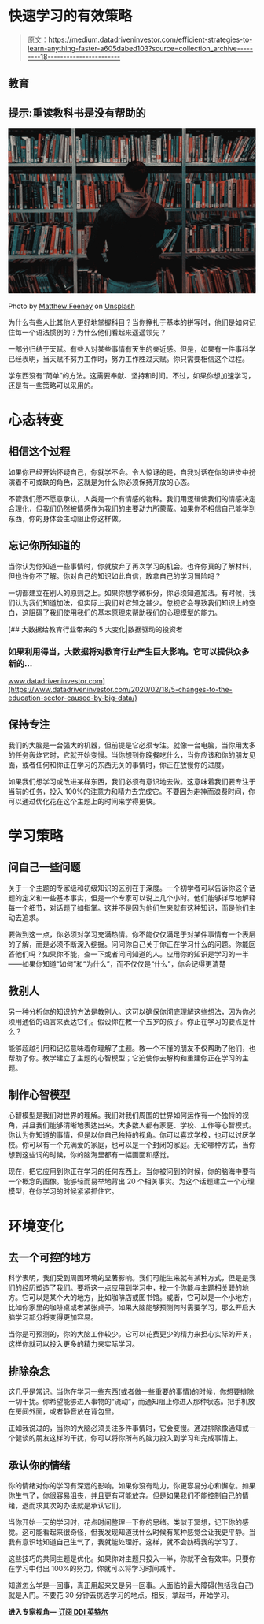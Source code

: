 # 快速学习的有效策略

> 原文：<https://medium.datadriveninvestor.com/efficient-strategies-to-learn-anything-faster-a605dabed103?source=collection_archive---------18----------------------->

## 教育

## 提示:重读教科书是没有帮助的

![](img/897dc0564f6c425aa6c3a5e0bba004f5.png)

Photo by [Matthew Feeney](https://unsplash.com/@matt__feeney?utm_source=medium&utm_medium=referral) on [Unsplash](https://unsplash.com?utm_source=medium&utm_medium=referral)

为什么有些人比其他人更好地掌握科目？当你挣扎于基本的拼写时，他们是如何记住每一个语法惯例的？为什么他们看起来遥遥领先？

一部分归结于天赋。有些人对某些事情有天生的亲近感。但是，如果有一件事科学已经表明，当天赋不努力工作时，努力工作胜过天赋。你只需要相信这个过程。

学东西没有“简单”的方法。这需要奉献、坚持和时间。不过，如果你想加速学习，还是有一些策略可以采用的。

# 心态转变

## 相信这个过程

如果你已经开始怀疑自己，你就学不会。令人惊讶的是，自我对话在你的进步中扮演着不可或缺的角色，这就是为什么你必须保持开放的心态。

不管我们愿不愿意承认，人类是一个有情感的物种。我们用逻辑使我们的情感决定合理化，但我们仍然被情感作为我们的主要动力所蒙蔽。如果你不相信自己能学到东西，你的身体会主动阻止你这样做。

## 忘记你所知道的

当你认为你知道一些事情时，你就放弃了再次学习的机会。也许你真的了解材料，但也许你不了解。你对自己的知识如此自信，敢拿自己的学习冒险吗？

一切都建立在别人的原则之上。如果你想学微积分，你必须知道加法。有时候，我们认为我们知道加法，但实际上我们对它知之甚少。忽视它会导致我们知识上的空白，这阻碍了我们使用我们的基本原理来帮助我们的心理模型的能力。

[](https://www.datadriveninvestor.com/2020/02/18/5-changes-to-the-education-sector-caused-by-big-data/) [## 大数据给教育行业带来的 5 大变化|数据驱动的投资者

### 如果利用得当，大数据将对教育行业产生巨大影响。它可以提供众多新的…

www.datadriveninvestor.com](https://www.datadriveninvestor.com/2020/02/18/5-changes-to-the-education-sector-caused-by-big-data/) 

## 保持专注

我们的大脑是一台强大的机器，但前提是它必须专注。就像一台电脑，当你用太多的任务轰炸它时，它就开始变慢。当你想到你晚餐吃什么，当你应该和你的朋友见面，或者任何和你正在学习的东西无关的事情时，你正在放慢你的进度。

如果我们想学习或改进某样东西，我们必须有意识地去做。这意味着我们要专注于当前的任务，投入 100%的注意力和精力去完成它。不要因为走神而浪费时间，你可以通过优化花在这个主题上的时间来学得更快。

# 学习策略

## 问自己一些问题

关于一个主题的专家级和初级知识的区别在于深度。一个初学者可以告诉你这个话题的定义和一些基本事实，但是一个专家可以说上几个小时。他们能够详尽地解释每一个细节，对话题了如指掌。这并不是因为他们生来就有这种知识，而是他们主动去追求。

要做到这一点，你必须对学习充满热情。你不能仅仅满足于对某件事情有一个表层的了解，而是必须不断深入挖掘。问问你自己关于你正在学习什么的问题。你能回答他们吗？如果你不能，查一下或者问问知道的人。应用你的知识是学习的一半——如果你知道“如何”和“为什么”，而不仅仅是“什么”，你会记得更清楚

## 教别人

另一种分析你的知识的方法是教别人。这可以确保你彻底理解这些想法，因为你必须用通俗的语言来表达它们。假设你在教一个五岁的孩子。你正在学习的要点是什么？

能够超越引用和记忆意味着你理解了主题。教一个不懂的朋友不仅帮助了他们，也帮助了你。教学建立了主题的心智模型；它迫使你去解构和重建你正在学习的主题。

## 制作心智模型

心智模型是我们对世界的理解。我们对我们周围的世界如何运作有一个独特的视角，并且我们能够清晰地表达出来。大多数人都有家庭、学校、工作等心智模式。你认为你知道的事情，但是以你自己独特的视角。你可以喜欢学校，也可以讨厌学校。你可以有一个充满爱的家庭，也可以是一个封闭的家庭。无论哪种方式，当你想到这些词的时候，你的脑海里都有一幅画面和感觉。

现在，把它应用到你正在学习的任何东西上。当你被问到的时候，你的脑海中要有一个概念的图像。能够轻而易举地背出 20 个相关事实。为这个话题建立一个心理模型，在你学习的时候紧紧抓住它。

# 环境变化

## 去一个可控的地方

科学表明，我们受到周围环境的显著影响。我们可能生来就有某种方式，但是是我们的经历塑造了我们。要将这一点应用到学习中，找一个你能与主题相关联的地方。它可以是某个大的地方，比如咖啡店或图书馆。或者，它可以是一个小地方，比如你家里的咖啡桌或者某张桌子。如果大脑能够预测何时需要学习，那么开启大脑学习部分将变得更加容易。

当你是可预测的，你的大脑工作较少。它可以花费更少的精力来担心实际的开关，这样你就可以投入更多的精力来实际学习。

## 排除杂念

这几乎是常识。当你在学习一些东西(或者做一些重要的事情)的时候，你想要排除一切干扰。你希望能够进入事物的“流动”，而通知阻止你进入那种状态。把手机放在房间外面，或者静音放在背包里。

正如我说过的，当你的大脑必须关注多件事情时，它会变慢。通过排除像通知或一个健谈的朋友这样的干扰，你可以将你所有的脑力投入到学习和完成事情上。

## 承认你的情绪

你的情绪对你的学习有深远的影响。如果你没有动力，你更容易分心和懈怠。如果你生气了，你很容易沮丧，并且更有可能放弃。但是如果我们不能控制自己的情绪，退而求其次的办法就是承认它们。

当你开始一天的学习时，花点时间整理一下你的思绪。类似于冥想，记下你的感觉。这可能看起来很奇怪，但我发现知道我什么时候有某种感觉会让我更平静。当我有意识地知道自己生气了，我就能处理好。这样，就不会妨碍我的学习了。

这些技巧的共同主题是优化。如果你对主题只投入一半，你就不会有效率。只要你在学习中付出 100%的努力，你就可以将学习时间减半。

知道怎么学是一回事，真正用起来又是另一回事。人面临的最大障碍(包括我自己)就是入门。不要花 30 分钟去挑选学习的地点。相反，拿起书，开始学习。

**进入专家视角—** [**订阅 DDI 英特尔**](https://datadriveninvestor.com/ddi-intel)